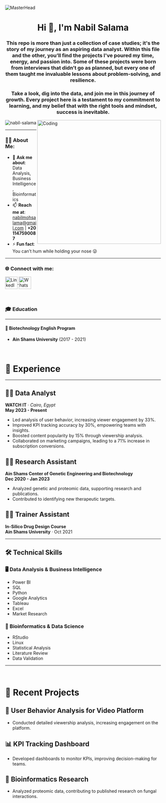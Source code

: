 ![MasterHead](https://i.redd.it/bpxxqqvps4h91.gif)
<h1 align="center">Hi 👋, I'm Nabil Salama</h1>
<h3 align="center">This repo is more than just a collection of case studies; it's the story of my journey as an aspiring data analyst. Within this file and the other, you’ll find the projects I've poured my time, energy, and passion into. Some of these projects were born from interviews that didn’t go as planned, but every one of them taught me invaluable lessons about problem-solving, and resilience.</h3>
<h3 align="center">Take a look, dig into the data, and join me in this journey of growth. Every project here is a testament to my commitment to learning, and my belief that with the right tools and mindset, success is inevitable.</h3>
<img align="right" alt="Coding" width="400" src="https://i.pinimg.com/originals/ee/ed/e2/eeede229147eb053fe863ef1cc7faf0b.gif" />

<p align="left"> 
  <img src="https://komarev.com/ghpvc/?username=nabil-salama&label=Profile%20views&color=0e75b6&style=flat" alt="nabil-salama" /> 
</p>

---

### 👨‍💻 About Me:
- 💬 **Ask me about**: Data Analysis, Business Intelligence, Bioinformatics  
- 📫 **Reach me at**: [nabilmohsalama@gmail.com](mailto:nabilmohsalama@gmail.com) | **+20 1147590087**  
- ⚡ **Fun fact**: You can’t hum while holding your nose 😜  

---

<h3 align="left">🌐 Connect with me:</h3>
<p align="left">
  <a href="https://linkedin.com/in/nabil-salama-i5c00l" target="_blank">
    <img align="center" src="https://raw.githubusercontent.com/rahuldkjain/github-profile-readme-generator/master/src/images/icons/Social/linked-in-alt.svg" alt="LinkedIn - Nabil Salama" height="40" width="40" />
  </a>
  <a href="https://wa.me/+201147590087" target="_blank">
    <img align="center" src="https://upload.wikimedia.org/wikipedia/commons/6/6b/WhatsApp.svg" alt="WhatsApp - Nabil Salama" height="40" width="40" />
  </a>
</p>

<br>

### 🎓 Education

---

#### 🏫 **Biotechnology English Program**  
- **Ain Shams University** (2017 - 2021)

<br>

# 💼 Experience

---

## 🧑‍💻 Data Analyst  
**WATCH IT** · *Cairo, Egypt*  
**May 2023 - Present**

- Led analysis of user behavior, increasing viewer engagement by 33%.
- Improved KPI tracking accuracy by 30%, empowering teams with insights.
- Boosted content popularity by 15% through viewership analysis.
- Collaborated on marketing campaigns, leading to a 71% increase in subscription conversions.

## 🧑‍🔬 Research Assistant  
**Ain Shams Center of Genetic Engineering and Biotechnology**  
**Dec 2020 - Jan 2023**

- Analyzed genetic and proteomic data, supporting research and publications.
- Contributed to identifying new therapeutic targets.

## 👨‍🏫 Trainer Assistant  
**In-Silico Drug Design Course**  
**Ain Shams University** · Oct 2021

---

## 🛠️ Technical Skills

### 🖥️ Data Analysis & Business Intelligence
- Power BI
- SQL
- Python
- Google Analytics
- Tableau
- Excel
- Market Research

### 🧬 Bioinformatics & Data Science
- RStudio
- Linux
- Statistical Analysis
- Literature Review
- Data Validation

---

<br>

# 🌟 Recent Projects

## 🎥 **User Behavior Analysis for Video Platform**
- Conducted detailed viewership analysis, increasing engagement on the platform.

## 📊 **KPI Tracking Dashboard**
- Developed dashboards to monitor KPIs, improving decision-making for teams.

## 🧬 **Bioinformatics Research**
- Analyzed proteomic data, contributing to published research on fungal interactions.
